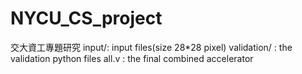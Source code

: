 # NYCU_CS_project
交大資工專題研究
input/: input files(size 28*28 pixel)
validation/ : the validation python files
all.v : the final combined accelerator
